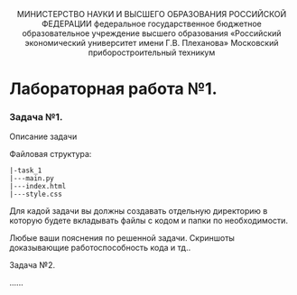 <div style="text-align:center;"> МИНИСТЕРСТВО НАУКИ И ВЫСШЕГО ОБРАЗОВАНИЯ РОССИЙСКОЙ ФЕДЕРАЦИИ
федеральное государственное бюджетное образовательное учреждение высшего образования
«Российский экономический университет имени Г.В. Плеханова»
Московский приборостроительный техникум </div>

# Лабораторная работа №1.

### Задача №1. 

Описание задачи

Файловая структура: 
```
|-task_1
|---main.py
|---index.html
|---style.css  
```
Для кадой задачи вы должны создавать отдельную директорию в которую будете вкладывать файлы с кодом и папки по необходимости.
 
<p> Любые ваши пояснения по решенной задачи. Скриншоты доказывающие работоспособность кода и тд.. </p>

Задача №2. 

......
